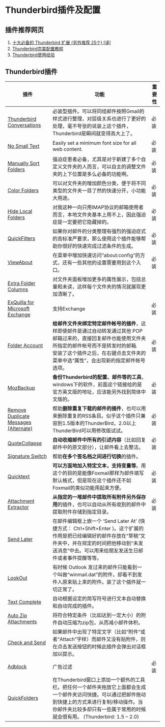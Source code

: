 # Thunderbird插件及配置

## 插件推荐网页

1.  [十大必备的 Thunderbird 扩展 \(另外推荐 25个\) \[译\]](http://blog.itpub.net/7802964/viewspace-923468/)
2.  [Thunderbird完美配置教程](http://www.tuicool.com/articles/b6nEfq)
3.  [Thunderbird使用经验](http://www.elias.cn/ComUse/ThunderBird)

## Thunderbird插件

|插件|功能|重要性|
|----|----|----|
|[Thunderbird Conversations](https://addons.mozilla.org/zh-CN/thunderbird/addon/gmail-conversation-view/?src=search)|必装型插件。可以将同组邮件按照Gmail的样式进行整理，对层级关系也进行了更好的处理，毫不夸张的说装上这个插件，Thunderbird是瞬间就变得高大上了。|必装|
|[No Small Text](https://addons.mozilla.org/en-US/thunderbird/addon/no-small-text/versions/)|Easily set a minimum font size for all web content.|必装|
|[Manually Sort Folders](https://addons.mozilla.org/zh-CN/thunderbird/addon/manually-sort-folders/?src=search)|强迫症患者必备，尤其是对于新建了多个自定义文件夹的人而言，可以自主的调整文件夹的上下位置是多么必备的功能啊。|必装|
|[Color Folders](https://addons.mozilla.org/zh-CN/thunderbird/addon/color-folders/?src=search)|可以对文件夹的增加颜色分类，便于将不同类型的文件夹一目了然的快速分开，小功能大用途。|必装|
|[Hide Local Folders](https://addons.mozilla.org/zh-CN/thunderbird/addon/hide-local-folders/?src=search)|对我这种一向只用IMAP协议的邮箱使用者而言，本地文件夹基本上用不上，因此强迫症是一定要把它隐藏掉的。|必装|
|[QuickFilters](https://addons.mozilla.org/zh-CN/thunderbird/addon/quickfilters/?src=search)|如果你对邮件的分类整理有强烈的强迫症式的高标准严要求，那么使用这个插件能够帮助你很好的快速完成过滤条件的生成。|必装|
|[ViewAbout](https://addons.mozilla.org/zh-CN/thunderbird/addon/viewabout/?src=search)|在菜单中增加快速访问“about:config”的方式，还有一些其他的设置需要用到这个入口。|必装|
|[Extra Folder Columns](https://addons.mozilla.org/zh-CN/thunderbird/addon/extra-folder-columns/?src=search)|对文件夹面板增加更多的属性展示，包括总量和未读，这样每个文件夹的情况就展现更加清晰了。||
|[ExQuilla for Microsoft Exchange](https://addons.mozilla.org/zh-CN/thunderbird/addon/exquilla-exchange-web-services/?src=search)|支持Exchange|必装|
|[Folder Account](https://addons.mozilla.org/en-US/thunderbird/addon/folder-account/)|**给邮件文件夹绑定特定邮件帐号的插件**，这样即使邮件是通过自动转发通过其他 POP 邮箱过来的，直接回复邮件也能使用文件夹所指定的邮件帐号而不是转发时的邮箱.<br>安装了这个插件之后，在右键点击文件夹的菜单中选“属性”，会出现新的指定邮件帐号选项。|必装|
|[MozBackup](http://www.mozbackup.org/)|**备份Thunderbird的配置、邮件等的工具**，windows下的软件，前面这个链接给的是官方英文版的地址，应该能另外找到简体中文版的。|必装|
|[Remove Duplicate Messages \(Alternate\)](https://addons.mozilla.org/en-US/thunderbird/addon/4654)|帮助**删除重复下载的邮件的插件**，也可以用来删除重复的RSS条目。似乎这个插件只兼容到1.5版本的ThunderBird，2.0以上ThunderBird可以用修改版试试。|必装|
|[QuoteCollapse](https://addons.mozilla.org/en-US/thunderbird/addon/347)|**自动收缩邮件中所有的引述内容**（比如回复邮件中的原文部分），让邮件看上去整洁。|必装|
|[Signature Switch](https://addons.mozilla.org/en-US/thunderbird/addon/611)|帮助**在多个签名档之间进行切换**的插件。|
|[Quicktext](https://addons.mozilla.org/extensions/moreinfo.php?application=thunderbird&id=640)|**可以方面地加入特定文本，支持变量等**。用这个的目的是能像Foxmail那样为邮件填写默认格式，但是现在这个插件还不如Foxmail的类似功能用起来方便。|必装|
|[Attachment Extractor](https://addons.mozilla.org/en-US/thunderbird/addon/556)|**从指定的一堆邮件中提取所有附件另外保存用**的插件，也可以自动从所有收到的邮件中提取附件存储到指定目录。|必装|
|[Send Later](http://www.unsignedbyte.com/?page_id=4)|在邮件编辑框上嵌一个 ‘Send Later At’ (快捷方式： Ctrl+Shift+Enter )。这个扩展的作用是把已经编辑好的邮件存放在“草稿”文件夹中，并在规定的时间把他移动到“未发送消息”中去。可以用来给朋友发送生日邮件或者事件提醒等等。|
|[LookOut](https://addons.mozilla.org/en-US/thunderbird/addon/lookout/)|有时候 Outlook 发过来的邮件只能看到一个叫做“winmail.dat”的附件，却看不到发件人原来贴上来的附件。装了这个插件就一切正常了。|
|[Text Complete](https://addons.mozilla.org/en-US/thunderbird/addon/2320)|自动根据设定的简写符号进行文本自动替换和自动完成的插件。|
|[Auto Zip Attachments](https://addons.mozilla.org/zh-CN/thunderbird/addon/4003)|将符合特定条件（比如达到一定大小）的附件自动压缩为zip包，从而减小邮件体积。|
|[Check and Send](https://addons.mozilla.org/zh-CN/thunderbird/addon/2281)|如果邮件中出现了特定文字（比如“附件”或者“Attach”字样）而邮件又没有贴附件，则在点击发送按钮的时候此插件会弹出对话框加以提示。|
|[Adblock](https://addons.mozilla.org/zh-CN/thunderbird/addon/adblock-plus/?src=collection&amp;collection_id=14065f39-7c9e-0c33-20f4-23187ab8fd08)|广告过滤|必装|
|[QuickFolders](https://addons.mozilla.org/en-US/thunderbird/addon/3254)|在Thunderbird窗口上添加一个额外的工具栏。把任何一个邮件夹拖放它上面都会生成一个邮件夹访问快捷。可以通过把邮件拖动到快捷上的方式来进行复制/移动操作。当你邮件夹比较多却只有一些属于常用的时候就会很有用。 (Thunderbird: 1.5 – 2.0)|
